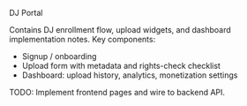 DJ Portal

Contains DJ enrollment flow, upload widgets, and dashboard implementation notes. Key components:
- Signup / onboarding
- Upload form with metadata and rights-check checklist
- Dashboard: upload history, analytics, monetization settings

TODO: Implement frontend pages and wire to backend API.